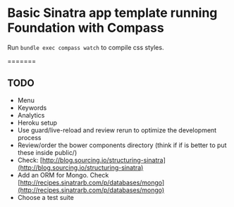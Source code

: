 Basic Sinatra app template running Foundation with Compass
=======

Run <code>bundle exec compass watch</code> to compile css styles.

=======

TODO
-------
* Menu
* Keywords
* Analytics
* Heroku setup
* Use guard/live-reload and review rerun to optimize the development
  process
* Review/order the bower components directory (think if if is better to
  put these inside public/)
* Check: [http://blog.sourcing.io/structuring-sinatra](http://blog.sourcing.io/structuring-sinatra)
* Add an ORM for Mongo. Check [http://recipes.sinatrarb.com/p/databases/mongo](http://recipes.sinatrarb.com/p/databases/mongo)
* Choose a test suite
